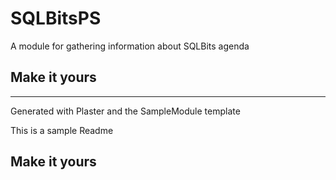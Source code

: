 # SQLBitsPS

A module for gathering information about SQLBits agenda

## Make it yours

---
Generated with Plaster and the SampleModule template


This is a sample Readme

## Make it yours
